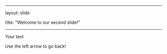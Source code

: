 

---
	
layout: slide
	
title: "Welcome to our second slide!"
	
---
	
Your text
	
Use the left arrow to go back!
